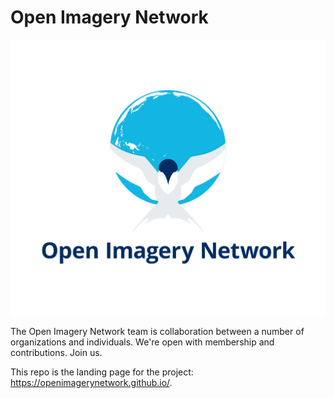 # Open Imagery Network

![](https://github.com/openimagerynetwork/openimagerynetwork.github.io/blob/master/assets/graphics/OIN-tern-logo.svg?raw=true)

The Open Imagery Network team is collaboration between a number of organizations and individuals. We're open with membership and contributions. Join us. 

This repo is the landing page for the project: https://openimagerynetwork.github.io/. 
